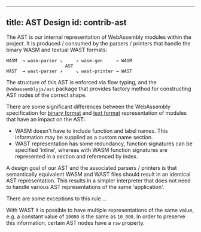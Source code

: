 
---
title: AST Design
id: contrib-ast
---

The AST is our internal representation of WebAssembly modules within the project. It is produced / consumed by the parsers / printers that handle the binary WASM and textual WAST formats:

```
WASM  → wasm-parser ↘     ↗ wasm-gen     → WASM
                      AST
WAST  → wast-parser ↗     ↘ wast-printer → WAST

```

The structure of this AST is enforced via flow typing, and the `@webassemblyjs/ast` package that provides factory method for constructing AST nodes of the correct shape.

There are some significant differences between the WebAssembly specification for [binary format](https://webassembly.github.io/spec/core/binary/index.html) and [text format](https://webassembly.github.io/spec/core/text/index.html#) representation of modules that have an impact on the AST:
 - WASM doesn't have to include function and label names. This information may be supplied as a custom name section.
 - WAST representation has some redundancy, function signatures can be specified 'inline', whereas with WASM function signatures are represented in a section and referenced by index.

A design goal of our AST and the associated parsers / printers is that semantically equivalent WASM and WAST files should result in an identical AST representation. This results in a simpler interpreter that does not need to handle various AST representations of the same 'application'.

There are some exceptions to this rule ...

With WAST it is possible to have multiple representations of the same value, e.g. a constant value of `10000` is the same as `10_000`. In order to preserve this information, certain AST nodes have a `raw` property.